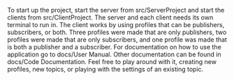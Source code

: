 To start up the project, start the server from src/ServerProject and start the clients from src/ClientProject. The server and each client needs its own terminal to run in. The client works by using profiles that can be publishers, subscribers, or both. Three profiles were made that are only publishers, two profiles were made that are only subscribers, and one profile was made that is both a publisher and a subscriber. For documentation on how to use the application go to docs/User Manual. Other documentation can be found in docs/Code Documentation. Feel free to play around with it, creating new profiles, new topics, or playing with the settings of an existing topic. 
